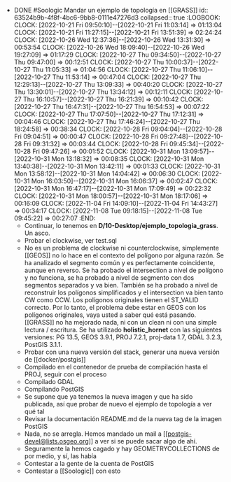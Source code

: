 - DONE #Soologic Mandar un ejemplo de topología en [[GRASS]]
  id:: 63524b9b-4f8f-4bc6-9bb8-0111e47276d3
  collapsed:: true
  :LOGBOOK:
  CLOCK: [2022-10-21 Fri 09:50:10]--[2022-10-21 Fri 11:03:14] =>  01:13:04
  CLOCK: [2022-10-21 Fri 11:27:15]--[2022-10-21 Fri 13:51:39] =>  02:24:24
  CLOCK: [2022-10-26 Wed 12:37:36]--[2022-10-26 Wed 13:31:30] =>  00:53:54
  CLOCK: [2022-10-26 Wed 18:09:40]--[2022-10-26 Wed 19:27:09] =>  01:17:29
  CLOCK: [2022-10-27 Thu 09:34:50]--[2022-10-27 Thu 09:47:00] =>  00:12:51
  CLOCK: [2022-10-27 Thu 10:00:37]--[2022-10-27 Thu 11:05:33] =>  01:04:56
  CLOCK: [2022-10-27 Thu 11:06:10]--[2022-10-27 Thu 11:53:14] =>  00:47:04
  CLOCK: [2022-10-27 Thu 12:29:13]--[2022-10-27 Thu 13:09:33] =>  00:40:20
  CLOCK: [2022-10-27 Thu 13:30:01]--[2022-10-27 Thu 13:34:12] =>  00:12:11
  CLOCK: [2022-10-27 Thu 16:10:57]--[2022-10-27 Thu 16:21:39] =>  00:10:42
  CLOCK: [2022-10-27 Thu 16:47:31]--[2022-10-27 Thu 16:54:53] =>  00:07:22
  CLOCK: [2022-10-27 Thu 17:07:50]--[2022-10-27 Thu 17:12:31] =>  00:04:46
  CLOCK: [2022-10-27 Thu 17:46:24]--[2022-10-27 Thu 18:24:58] =>  00:38:34
  CLOCK: [2022-10-28 Fri 09:04:04]--[2022-10-28 Fri 09:04:51] =>  00:00:47
  CLOCK: [2022-10-28 Fri 09:27:48]--[2022-10-28 Fri 09:31:32] =>  00:03:44
  CLOCK: [2022-10-28 Fri 09:45:34]--[2022-10-28 Fri 09:47:26] =>  00:01:52
  CLOCK: [2022-10-31 Mon 13:09:57]--[2022-10-31 Mon 13:18:32] =>  00:08:35
  CLOCK: [2022-10-31 Mon 13:40:38]--[2022-10-31 Mon 13:42:11] =>  00:01:33
  CLOCK: [2022-10-31 Mon 13:58:12]--[2022-10-31 Mon 14:04:42] =>  00:06:30
  CLOCK: [2022-10-31 Mon 16:03:50]--[2022-10-31 Mon 16:06:37] =>  00:02:47
  CLOCK: [2022-10-31 Mon 16:47:17]--[2022-10-31 Mon 17:09:49] =>  00:22:32
  CLOCK: [2022-10-31 Mon 18:00:57]--[2022-10-31 Mon 18:17:06] =>  00:16:09
  CLOCK: [2022-11-04 Fri 14:09:10]--[2022-11-04 Fri 14:43:27] =>  00:34:17
  CLOCK: [2022-11-08 Tue 09:18:15]--[2022-11-08 Tue 09:45:22] =>  00:27:07
  :END:
  - Continuar, lo tenemos en **D/10-Desktop/ejemplo_topologia_grass**. Un asco.
  - Probar el clockwise, ver test.sql
  - No es un problema de clockwise ni counterclockwise, simplemente [[GEOS]] no lo hace en el contexto del polígono por alguna razón. Se ha analizado el segmento común y es perfectamente coincidente, aunque en reverso. Se ha probado el intersection a nivel de polígono y no funciona, se ha probado a nivel de segmento con dos segmentos separados y va bien. También se ha probado a nivel de reconstruir los polígonos simplificados y el intersection va bien tanto CW como CCW. Los polígonos originales tienen el ST_VALID correcto. Por lo tanto, el problema debe estar en GEOS con los polígonos originales, vaya usted a saber qué está pasando. [[GRASS]] no ha mejorado nada, ni con un clean ni con una simple lectura / escritura. Se ha utilizado **holistic_hornet** con las siguientes versiones: PG 13.5, GEOS 3.9.1, PROJ 7.2.1, proj-data 1.7, GDAL 3.2.3, PostGIS 3.1.1.
  - Probar con una nueva versión del stack, generar una nueva versión de [[docker/postgis]]
  - Compilado en el contenedor de prueba de compilación hasta el PROJ, seguir con el proceso
  - Compilado GDAL
  - Compilando PostGIS
  - Se supone que ya tenemos la nueva imagen y que ha sido publicada, así que probar de nuevo el ejemplo de topología a ver qué tal
  - Revisar la documentación README.md de la nueva tag de la imagen PostGIS
  - Nada, no se arregla. Hemos mandado un mail a [[postgis-devel@lists.osgeo.org]] a ver si se puede sacar algo de ahí.
  - Seguramente la hemos cagado y hay GEOMETRYCOLLECTIONS de por medio, y sí, las había
  - Contestar a la gente de la cuenta de PostGIS
  - Contestar a [[Soologic]] con esto
